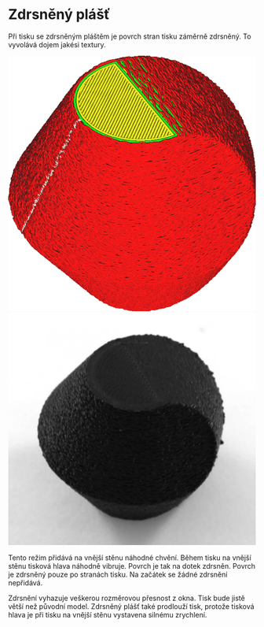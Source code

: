 Zdrsněný plášť
====
Při tisku se zdrsněným pláštěm je povrch stran tisku záměrně zdrsněný. To vyvolává dojem jakési textury.

![V pohledu vrstev aplikace Cura nehybně vypadají stěny jako rozvlněné](../../../articles/images/magic_fuzzy_skin_enabled.png)
![Výsledek tisku má hrubou strukturu](../../../articles/images/magic_fuzzy_skin_photo.jpg)

Tento režim přidává na vnější stěnu náhodné chvění. Během tisku na vnější stěnu tisková hlava náhodně vibruje. Povrch je tak na dotek zdrsněn. Povrch je zdrsněný pouze po stranách tisku. Na začátek se žádné zdrsnění nepřidává.

Zdrsnění vyhazuje veškerou rozměrovou přesnost z okna. Tisk bude jistě větší než původní model. Zdrsněný plášť také prodlouží tisk, protože tisková hlava je při tisku na vnější stěnu vystavena silnému zrychlení.